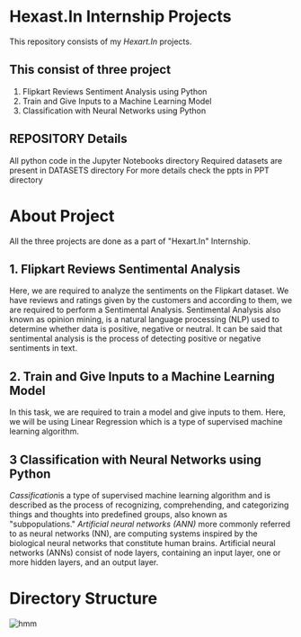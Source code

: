 # Hexast.In Internship Projects
This repository consists of my *Hexart.In* projects.
## This consist of three project
1. Flipkart Reviews Sentiment Analysis using Python
2. Train and Give Inputs to a Machine Learning Model
3. Classification with Neural Networks using Python
## REPOSITORY Details
All python code in the Jupyter Notebooks directory
Required datasets are present in DATASETS directory
For more details check the ppts in PPT directory
# About Project
All the three projects are done as a part of "Hexart.In" Internship.
## 1. Flipkart Reviews Sentimental Analysis
Here, we are required to analyze the sentiments on the Flipkart dataset. We have reviews and ratings given by the customers and according to them, we are required to perform a Sentimental Analysis. Sentimental Analysis also known as opinion mining, is a natural language processing (NLP) used to determine whether data is positive, negative or neutral. It can be said that sentimental analysis is the process of detecting positive or negative sentiments in text.
## 2. Train and Give Inputs  to a Machine Learning Model
In this task, we are required to train a model and give inputs to them. Here, we will be using Linear Regression which is a type of supervised machine learning algorithm. 
## 3 Classification with Neural Networks using Python
*Cassification*is a type of supervised machine learning algorithm and is described as the process of recognizing, comprehending, and categorizing things and thoughts into predefined groups, also known as "subpopulations." *Artificial neural networks (ANN)* more commonly referred to as neural networks (NN), are computing systems inspired by the biological neural networks that constitute human brains. Artificial neural networks (ANNs) consist of node layers, containing an input layer, one or more hidden layers, and an output layer.

# Directory Structure
![hmm](https://user-images.githubusercontent.com/84663947/212547014-e39ea6b6-cb8e-415e-bd68-9bd49adda392.jpg)

